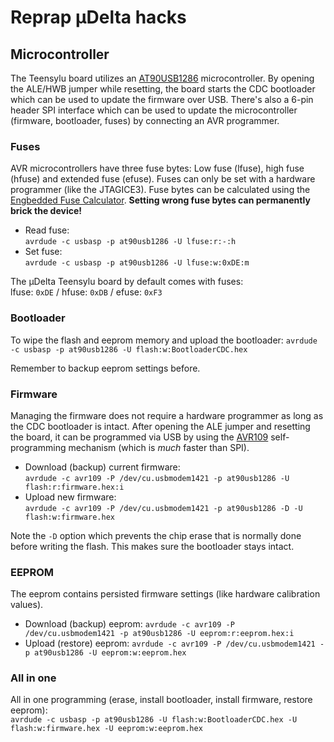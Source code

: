 # Reprap µDelta hacks

## Microcontroller

The Teensylu board utilizes an [AT90USB1286] microcontroller. By opening the ALE/HWB jumper while resetting, the board starts the CDC bootloader which can be used to update the firmware over USB. There's also a 6-pin header SPI interface which can be used to update the microcontroller (firmware, bootloader, fuses) by connecting an AVR programmer.

### Fuses

AVR microcontrollers have three fuse bytes: Low fuse (lfuse), high fuse (hfuse) and extended fuse (efuse). Fuses can only be set with a hardware programmer (like the JTAGICE3). Fuse bytes can be calculated using the [Engbedded Fuse Calculator][fusecalc]. **Setting wrong fuse bytes can permanently brick the device!**

- Read fuse:  
  `avrdude -c usbasp -p at90usb1286 -U lfuse:r:-:h`
- Set fuse:  
  `avrdude -c usbasp -p at90usb1286 -U lfuse:w:0xDE:m`

The µDelta Teensylu board by default comes with fuses:  
lfuse: `0xDE` / hfuse: `0xDB` / efuse: `0xF3`

### Bootloader

To wipe the flash and eeprom memory and upload the bootloader: `avrdude -c usbasp -p at90usb1286 -U flash:w:BootloaderCDC.hex`

Remember to backup eeprom settings before.

### Firmware

Managing the firmware does not require a hardware programmer as long as the CDC bootloader is intact. After opening the ALE jumper and resetting the board, it can be programmed via USB by using the [AVR109] self-programming mechanism (which is *much* faster than SPI).

- Download (backup) current firmware:  
  `avrdude -c avr109 -P /dev/cu.usbmodem1421 -p at90usb1286 -U flash:r:firmware.hex:i`
- Upload new firmware:  
  `avrdude -c avr109 -P /dev/cu.usbmodem1421 -p at90usb1286 -D -U flash:w:firmware.hex`

Note the `-D` option which prevents the chip erase that is normally done before writing the flash. This makes sure the bootloader stays intact.

### EEPROM

The eeprom contains persisted firmware settings (like hardware calibration values).

- Download (backup) eeprom: `avrdude -c avr109 -P /dev/cu.usbmodem1421 -p at90usb1286 -U eeprom:r:eeprom.hex:i`
- Upload (restore) eeprom: `avrdude -c avr109 -P /dev/cu.usbmodem1421 -p at90usb1286 -U eeprom:w:eeprom.hex`

### All in one

All in one programming (erase, install bootloader, install firmware, restore eeprom):  
`avrdude -c usbasp -p at90usb1286 -U flash:w:BootloaderCDC.hex -U flash:w:firmware.hex -U eeprom:w:eeprom.hex`


[AT90USB1286]: http://www.atmel.com/devices/at90usb1286.aspx
[AtmelICE.kext]: http://www.avrfreaks.net/comment/1421981#comment-1421981
[fusecalc]: http://www.engbedded.com/fusecalc/
[AVR109]: http://www.atmel.com/images/doc1644.pdf
